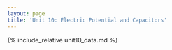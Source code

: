 ```yaml
---
layout: page
title: 'Unit 10: Electric Potential and Capacitors'
---
```


{% include_relative unit10_data.md %}